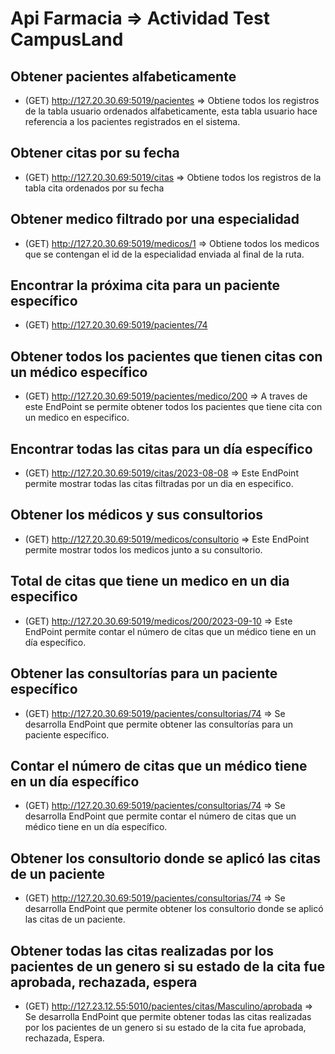 # Api Farmacia => Actividad Test CampusLand


## Obtener pacientes alfabeticamente 
- (GET) http://127.20.30.69:5019/pacientes => Obtiene todos los registros de la tabla usuario ordenados alfabeticamente, esta tabla usuario hace referencia a los pacientes registrados en el sistema.

## Obtener citas por su fecha 
- (GET) http://127.20.30.69:5019/citas => Obtiene todos los registros de la tabla cita ordenados por su fecha

## Obtener medico filtrado por una especialidad  
- (GET) http://127.20.30.69:5019/medicos/1 => Obtiene todos los medicos que se contengan el id de la especialidad enviada al final de la ruta.

## Encontrar la próxima cita para un paciente específico  
- (GET) http://127.20.30.69:5019/pacientes/74 


## Obtener todos los pacientes que tienen citas con un médico específico
- (GET) http://127.20.30.69:5019/pacientes/medico/200 => A traves de este EndPoint se permite obtener todos los pacientes que tiene cita con un medico en especifico.

## Encontrar todas las citas para un día específico
- (GET) http://127.20.30.69:5019/citas/2023-08-08 => Este EndPoint permite mostrar todas las citas filtradas por un dia en especifico.

## Obtener los médicos y sus consultorios
- (GET) http://127.20.30.69:5019/medicos/consultorio => Este EndPoint permite mostrar todos los medicos junto a su consultorio.

## Total de citas que tiene un medico en un dia especifico
- (GET) http://127.20.30.69:5019/medicos/200/2023-09-10 => Este EndPoint permite contar el número de citas que un médico tiene en un día específico.

## Obtener las consultorías para un paciente específico
- (GET) http://127.20.30.69:5019/pacientes/consultorias/74 => Se desarrolla EndPoint que permite obtener las consultorías para un paciente específico.

## Contar el número de citas que un médico tiene en un día específico
- (GET) http://127.20.30.69:5019/pacientes/consultorias/74 => Se desarrolla EndPoint que permite contar el número de citas que un médico tiene en un día específico.

## Obtener los consultorio donde se aplicó las citas de un paciente
- (GET) http://127.20.30.69:5019/pacientes/consultorias/74 => Se desarrolla EndPoint que permite obtener los consultorio donde se aplicó las citas de un paciente.

## Obtener todas las citas realizadas por los pacientes de un genero si su estado de la cita fue aprobada, rechazada, espera
- (GET) http://127.23.12.55:5010/pacientes/citas/Masculino/aprobada => Se desarrolla EndPoint que permite obtener todas las citas realizadas por los pacientes de un genero si su estado de la cita fue aprobada, rechazada, Espera.